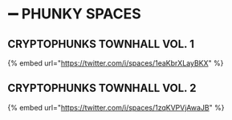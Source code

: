 # ➖ PHUNKY SPACES

## CRYPTOPHUNKS TOWNHALL VOL. 1

{% embed url="https://twitter.com/i/spaces/1eaKbrXLayBKX" %}

## CRYPTOPHUNKS TOWNHALL VOL. 2

{% embed url="https://twitter.com/i/spaces/1zqKVPVjAwaJB" %}
